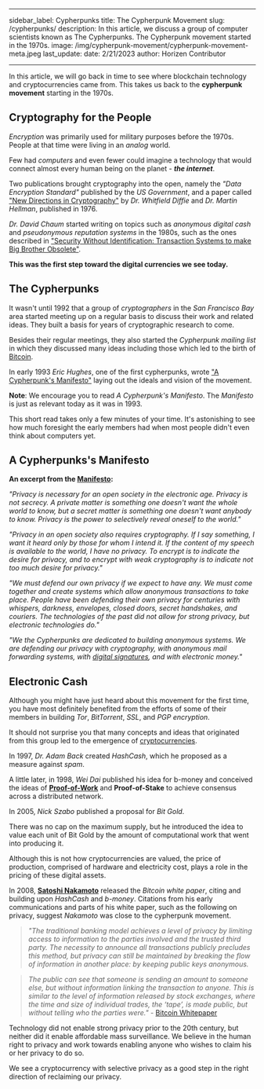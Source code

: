﻿---

sidebar_label: Cypherpunks
title: The Cypherpunk Movement
slug: /cypherpunks/
description: In this article, we discuss a group of computer scientists known as The Cypherpunks. The Cypherpunk movement started in the 1970s.
image: /img/cypherpunk-movement/cypherpunk-movement-meta.jpeg
last_update:
  date: 2/21/2023
  author: Horizen Contributor

---

In this article, we will go back in time to see where blockchain technology and cryptocurrencies came from. This takes us back to the **cypherpunk movement** starting in the 1970s.

## Cryptography for the People

_Encryption_ was primarily used for military purposes before the 1970s. People at that time were living in an _analog_ world. 

Few had _computers_ and even fewer could imagine a technology that would connect almost every human being on the planet - **_the internet_**.

Two publications brought cryptography into the open, namely the _"Data Encryption Standard"_ published by the _US Government_, and a paper called ["New Directions in Cryptography"](https://ee.stanford.edu/~hellman/publications/24.pdf) by _Dr. Whitfield Diffie_ and _Dr. Martin Hellman_, published in 1976.

_Dr. David Chaum_ started writing on topics such as _anonymous digital cash_ and _pseudonymous reputation systems_ in the 1980s, such as the ones described in ["Security Without Identification: Transaction Systems to make Big Brother Obsolete"](https://chaum.com/security-without-identification/).

**This was the first step toward the digital currencies we see today.**

## The Cypherpunks

It wasn't until 1992 that a group of _cryptographers_ in the _San Francisco Bay_ area started meeting up on a regular basis to discuss their work and related ideas. They built a basis for years of cryptographic research to come. 

Besides their regular meetings, they also started the _Cypherpunk mailing list_ in which they discussed many ideas including those which led to the birth of [Bitcoin](cryptocurrency/bitcoin-glossary.md). 

In early 1993 _Eric Hughes_, one of the first cypherpunks, wrote ["A Cypherpunk's Manifesto"](https://www.activism.net/cypherpunk/manifesto.html) laying out the ideals and vision of the movement.

**Note**: We encourage you to read _A Cypherpunk's Manifesto_. The _Manifesto_ is just as relevant today as it was in 1993. 

This short read takes only a few minutes of your time. It's astonishing to see how much foresight the early members had when most people didn't even think about computers yet.

## A Cypherpunks's Manifesto

**An excerpt from the [Manifesto](https://www.activism.net/cypherpunk/manifesto.html):**

_"Privacy is necessary for an open society in the electronic age. Privacy is not secrecy. A private matter is something one doesn't want the whole world to know, but a secret matter is something one doesn't want anybody to know. Privacy is the power to selectively reveal oneself to the world."_

_"Privacy in an open society also requires cryptography. If I say something, I want it heard only by those for whom I intend it. If the content of my speech is available to the world, I have no privacy. To encrypt is to indicate the desire for privacy, and to encrypt with weak cryptography is to indicate not too much desire for privacy."_

_"We must defend our own privacy if we expect to have any. We must come together and create systems which allow anonymous transactions to take place. People have been defending their own privacy for centuries with whispers, darkness, envelopes, closed doors, secret handshakes, and couriers. The technologies of the past did not allow for strong privacy, but electronic technologies do."_

_"We the Cypherpunks are dedicated to building anonymous systems. We are defending our privacy with cryptography, with anonymous mail forwarding systems, with [digital signatures](cryptography/digital-signatures.md), and with electronic money."_

## Electronic Cash

Although you might have just heard about this movement for the first time, you have most definitely benefited from the efforts of some of their members in building _Tor_, _BitTorrent_, _SSL_, and _PGP encryption_. 

It should not surprise you that many concepts and ideas that originated from this group led to the emergence of [cryptocurrencies](cryptocurrency/cryptocurrency.md).

In 1997, _Dr. Adam Back_ created _HashCash_, which he proposed as a measure against _spam_. 

A little later, in 1998, _Wei Dai_ published his idea for b-money and conceived the ideas of **[Proof-of-Work](consensus/proof-of-work-pow.md)** and **Proof-of-Stake** to achieve consensus across a distributed network. 

In 2005, _Nick Szabo_ published a proposal for _Bit Gold_. 

There was no cap on the maximum supply, but he introduced the idea to value each unit of Bit Gold by the amount of computational work that went into producing it. 

Although this is not how cryptocurrencies are valued, the price of production, comprised of hardware and electricity cost, plays a role in the pricing of these digital assets.

In 2008, [**Satoshi Nakamoto**](fundamentals/satoshi-nakamoto.md) released the _Bitcoin white paper_, citing and building upon _HashCash_ and _b-money_. Citations from his early communications and parts of his white paper, such as the following on privacy, suggest _Nakamoto_ was close to the cypherpunk movement.

>_"The traditional banking model achieves a level of privacy by limiting access to information to the parties involved and the trusted third party. The necessity to announce all transactions publicly precludes this method, but privacy can still be maintained by breaking the flow of information in another place: by keeping public keys anonymous._ 

>_The public can see that someone is sending an amount to someone else, but without information linking the transaction to anyone. This is similar to the level of information released by stock exchanges, where the time and size of individual trades, the ‘tape’, is made public, but without telling who the parties were."_ - [Bitcoin Whitepaper](https://nakamotoinstitute.org/bitcoin/)

Technology did not enable strong privacy prior to the 20th century, but neither did it enable affordable mass surveillance. We believe in the human right to privacy and work towards enabling anyone who wishes to claim his or her privacy to do so. 

We see a cryptocurrency with selective privacy as a good step in the right direction of reclaiming our privacy.
